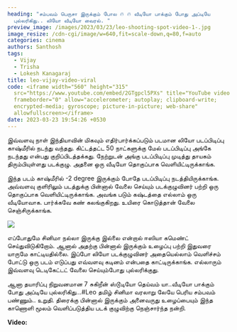 ```yaml
---
heading: "சம்பவம் பெருசா இருக்கும் போல 🔥 🔥 வீடியோ பாக்கும் போது அப்டியே
  புல்லரிகிது.. லியோ வீடியோ வைரல். "
preview_image: /images/2023/03/23/leo-shooting-spot-video-1-.jpg
image_resize: /cdn-cgi/image/w=640,fit=scale-down,q=80,f=auto
categories: cinema
authors: Santhosh
tags:
  - Vijay
  - Trisha
  - Lokesh Kanagaraj
title: leo-vijay-video-viral
code: <iframe width="560" height="315"
  src="https://www.youtube.com/embed/2GTgpcl5PXs" title="YouTube video player"
  frameborder="0" allow="accelerometer; autoplay; clipboard-write;
  encrypted-media; gyroscope; picture-in-picture; web-share"
  allowfullscreen></iframe>
date: 2023-03-23 19:54:26 +0530
---
```

இவ்வளவு நாள் இந்தியாவின் மிகவும் எதிர்பார்க்கப்படும் படமான லியோ படப்பிடிப்பு காஷ்மீரில் நடந்து வந்தது. கிட்டத்தட்ட 50 நாட்களுக்கு மேல் படப்பிடிப்பு அங்கே நடந்தது என்பது குறிப்பிடத்தக்கது. நேற்றுடன் அங்கு படப்பிடிப்பு முடித்து தாயகம் திரும்பியுள்ளது படக்குழு. அதனை ஒரு வீடியோ தொகுப்பாக வெளியிட்டிருக்காங்க.

இந்த படம் காஷ்மீரில் -2 degree இருக்கும் போதே படப்பிடிப்பு நடத்தியிருக்காங்க. அவ்வளவு குளிரிலும் படத்துக்கு பின்னால் வேலை செய்யும் படக்குழுவினர் பற்றி ஒரு தொகுப்பாக வெளியிட்டிருக்காங்க. அவங்க படும் கஷ்டத்தை எல்லாம் ஒரு வீடியோவாக. பார்க்கவே கண் கலங்குகிறது. உயிரை கொடுத்தான் வேலை செஞ்சிருக்காங்க. 

![](/images/2023/03/23/leo-shooting-spot-video-2-.jpg)

எப்போதுமே சினிமா நல்லா இருக்கு இல்லை என்றால் ஈஸியா கமெண்ட் செய்துவிடுகிறோம். ஆனால் அதற்கு பின்னால் இருக்கும் உழைப்பு பற்றி இதுவரை யாருமே காட்டியதில்லை. இப்போ லியோ படக்குழுவினர் அதையெல்லாம் வெளிச்சம் போட்டு ஒரு படம் எடுப்பது எவ்வளவு கடினம் என்பதை காட்டிருக்காங்க. எல்லாரும் இவ்வளவு டெடிகேட்டட் வேலை செய்யும்போது புல்லரிக்குது. 

ஆனா தயாரிப்பு நிறுவனமான 7 சுகிறீன் ஸ்டூடியோ தெய்வம் யா..வீடியோ பாக்கும் போது அப்டியே புல்லரிகிது...#Leo தமிழ் சினிமா வரலாறு லேயே பெரிய சம்பவம் பண்ணும்.. உறுதி. திரைக்கு பின்னால் இருக்கும் அனைவருது உழைப்பையும் இந்த காணொளி மூலம் வெளிப்படுத்திய படக் குழுவிற்கு நெஞ்சார்ந்த நன்றி. 

**V﻿ideo:**
